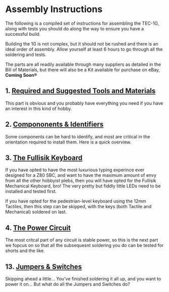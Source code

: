 # Assembly Instructions
The following is a compiled set of instructions for assembling the TEC-1G, along with tests you should do along the way to ensure you have a successful build.

Building the 1G is not complex, but it should not be rushed and there is an ideal order of assembly. Allow yourself at least 6 hours to go through all the soldering and tests.

The parts are all readily available through many suppliers as detailed in the Bill of Materials, but there will also be a Kit available for purchase on eBay, **Coming Soon®**

## 1. [Required and Suggested Tools and Materials](./Tools.md)
This part is obvious and you probably have everything you need if you have an interest in this kind of hobby.

## 2. [Compononents & Identifiers](./Components.md)
Some components can be hard to identify, and most are critical in the orientation required to install them. Here is a quick overview.

## 3. [The Fullisik Keyboard](./Fullisik.md)
If you have opted to have the most luxurious typing experince ever designed for a Z80 SBC, and want to have the maximum amount of envy from all the other hobbyist plebs, then you will have opted for the Fullisik Mechanical Keyboard, bro!  The very pretty but fiddly little LEDs need to be installed and tested first.

If you have opted for the pedestrian-level keyboard using the 12mm Tactiles, then this step can be skipped, with the keys (both Tactile and Mechanical) soldered on last.

## 4. [The Power Circuit](./Power.md)
The most critcal part of any circuit is stable power, so this is the next part we fopcus on so that all the subsequesnt soldering you do can be tested for shorts and the like.


## 13. [Jumpers & Switches](./Jumpers+Switches.md)
Skipping ahead a little... You've finished soldering it all up, and you want to power it on... But what do all the Jumpers and Switches do?
